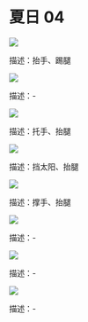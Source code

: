# 夏日 04

![](/assets/images/拍照姿势/人像姿势/单人姿势/活泼类/31.png)

<bqe>
描述：抬手、踢腿
</bqe>

![](/assets/images/拍照姿势/人像姿势/单人姿势/活泼类/38.png)

<bqe>
描述：-
</bqe>

![](/assets/images/拍照姿势/人像姿势/单人姿势/活泼类/32.png)

<bqe>
描述：托手、抬腿
</bqe>

![](/assets/images/拍照姿势/人像姿势/单人姿势/活泼类/33.png)

<bqe>
描述：挡太阳、抬腿
</bqe>

![](/assets/images/拍照姿势/人像姿势/单人姿势/活泼类/34.png)

<bqe>
描述：撑手、抬腿
</bqe>


![](/assets/images/拍照姿势/人像姿势/单人姿势/活泼类/39.png)

<bqe>
描述：-
</bqe>


![](/assets/images/拍照姿势/人像姿势/单人姿势/活泼类/36.png)

<bqe>
描述：-
</bqe>

![](/assets/images/拍照姿势/人像姿势/单人姿势/活泼类/37.png)

<bqe>
描述：-
</bqe>


